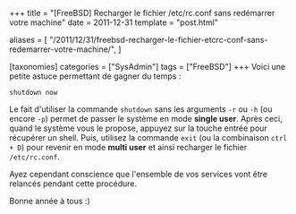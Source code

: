 +++
title = "[FreeBSD] Recharger le fichier /etc/rc.conf sans redémarrer votre machine"
date = 2011-12-31
template = "post.html"

aliases = [
  "/2011/12/31/freebsd-recharger-le-fichier-etcrc-conf-sans-redemarrer-votre-machine/",
]

[taxonomies]
categories = ["SysAdmin"]
tags = ["FreeBSD"]
+++
Voici une petite astuce permettant de gagner du temps :

```
shutdown now
```

Le fait d'utiliser la commande `shutdown` sans les arguments `-r` ou `-h` (ou
encore `-p`) permet de passer le système en mode **single user**. Après ceci,
quand le système vous le propose, appuyez sur la touche entrée pour récupérer un
shell. Puis, utilisez la commande `exit` (ou la combinaison `ctrl + D`) pour
revenir en mode **multi user** et ainsi recharger le fichier `/etc/rc.conf`.

Ayez cependant conscience que l'ensemble de vos services vont être relancés
pendant cette procédure.

Bonne année à tous :)
